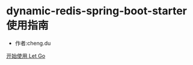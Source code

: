 <!-- _coverpage.md -->

# dynamic-redis-spring-boot-starter 使用指南


- 作者:cheng.du


[开始使用 Let Go](../introduce/introduce.md)